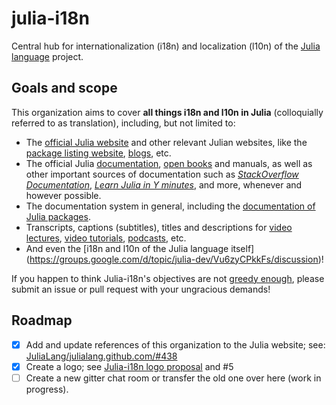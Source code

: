 # julia-i18n

Central hub for internationalization (i18n) and localization (l10n) of the [Julia language](http://julialang.org/) project.

## Goals and scope

This organization aims to cover **all things i18n and l10n in Julia** (colloquially referred to as translation),
including, but not limited to:

* The [official Julia website](https://www.transifex.com/projects/p/julialang-web)
  and other relevant Julian websites, like the [package listing website](http://pkg.julialang.org/),
  [blogs](http://www.juliabloggers.com/), etc.
* The official Julia [documentation](http://docs.julialang.org/en/latest/),
  [open books](https://en.wikibooks.org/wiki/Introducing_Julia) and manuals,
  as well as other important sources of documentation
  such as [*StackOverflow Documentation*](http://stackoverflow.com/documentation/julia-lang/topics),
  [*Learn Julia in Y minutes*](https://learnxinyminutes.com/docs/julia/), and more,
  whenever and however possible.
* The documentation system in general,
  including the [documentation of Julia packages](https://github.com/JuliaDocs/Documenter.jl/issues/297).
* Transcripts, captions (subtitles), titles and descriptions for
  [video lectures](https://www.youtube.com/user/JuliaLanguage),
  [video tutorials](https://www.youtube.com/playlist?list=PLsu0TcgLDUiIznEhN165XmykqyLgzwY0Y),
  [podcasts](http://www.rce-cast.com/Podcast/rce-107-julia.html), etc.
* And even the [i18n and l10n of the Julia language itself]
  (https://groups.google.com/d/topic/julia-dev/Vu6zyCPkkFs/discussion)!

If you happen to think Julia-i18n's objectives
are not [greedy enough](http://julialang.org/blog/2012/02/why-we-created-julia),
please submit an issue or pull request with your ungracious demands!

## Roadmap

- [x] Add and update references of this organization to the Julia website;
  see: [JuliaLang/julialang.github.com/#438](https://github.com/JuliaLang/julialang.github.com/pull/438)
- [x] Create a logo; see 
  [Julia-i18n logo proposal](https://groups.google.com/d/topic/julia-dev/rahjsS_OW4g/discussion) and #5
- [ ] Create a new gitter chat room or transfer the old one over here (work in progress).
